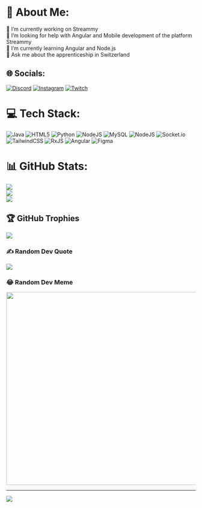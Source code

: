 # 💫 About Me:
🔭 I’m currently working on Streammy<br>🤝 I’m looking for help with Angular and Mobile development of the platform Streammy<br>🌱 I’m currently learning Angular and Node.js<br>💬 Ask me about the apprenticeship in Switzerland


## 🌐 Socials:
[![Discord](https://img.shields.io/badge/Discord-%237289DA.svg?logo=discord&logoColor=white)](https://discord.gg/https://discord.gg/r3Qaz49VsD) [![Instagram](https://img.shields.io/badge/Instagram-%23E4405F.svg?logo=Instagram&logoColor=white)](https://instagram.com/saphitv) [![Twitch](https://img.shields.io/badge/Twitch-%239146FF.svg?logo=Twitch&logoColor=white)](https://twitch.tv/saphitv) 

# 💻 Tech Stack:
![Java](https://img.shields.io/badge/java-%23ED8B00.svg?style=for-the-badge&logo=java&logoColor=white) ![HTML5](https://img.shields.io/badge/html5-%23E34F26.svg?style=for-the-badge&logo=html5&logoColor=white) ![Python](https://img.shields.io/badge/python-3670A0?style=for-the-badge&logo=python&logoColor=ffdd54) ![NodeJS](https://img.shields.io/badge/node.js-6DA55F?style=for-the-badge&logo=node.js&logoColor=white) ![MySQL](https://img.shields.io/badge/mysql-%2300f.svg?style=for-the-badge&logo=mysql&logoColor=white) ![NodeJS](https://img.shields.io/badge/node.js-6DA55F?style=for-the-badge&logo=node.js&logoColor=white) ![Socket.io](https://img.shields.io/badge/Socket.io-black?style=for-the-badge&logo=socket.io&badgeColor=010101) ![TailwindCSS](https://img.shields.io/badge/tailwindcss-%2338B2AC.svg?style=for-the-badge&logo=tailwind-css&logoColor=white) ![RxJS](https://img.shields.io/badge/rxjs-%23B7178C.svg?style=for-the-badge&logo=reactivex&logoColor=white) ![Angular](https://img.shields.io/badge/angular-%23DD0031.svg?style=for-the-badge&logo=angular&logoColor=white) 	![Figma](https://img.shields.io/badge/figma-%23F24E1E.svg?style=for-the-badge&logo=figma&logoColor=white)
# 📊 GitHub Stats:
![](https://github-readme-stats.vercel.app/api?username=saphitv&theme=dark&hide_border=false&include_all_commits=false&count_private=true)<br/>
![](https://github-readme-streak-stats.herokuapp.com/?user=saphitv&theme=dark&hide_border=false)<br/>
![](https://github-readme-stats.vercel.app/api/top-langs/?username=saphitv&theme=dark&hide_border=false&include_all_commits=false&count_private=true&layout=compact)

## 🏆 GitHub Trophies
![](https://github-profile-trophy.vercel.app/?username=saphi5433&theme=radical&no-frame=false&no-bg=true&margin-w=4)

### ✍️ Random Dev Quote
![](https://quotes-github-readme.vercel.app/api?type=horizontal&theme=radical)

### 😂 Random Dev Meme
<img src="https://rm.up.railway.app/" width="512px"/>

---
[![](https://visitcount.itsvg.in/api?id=saphi5433&icon=0&color=0)](https://visitcount.itsvg.in)

<!-- Proudly created with GPRM ( https://gprm.itsvg.in ) -->
